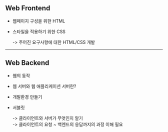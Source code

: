 Web Frontend
-
- 웹페이지 구성을 위한 HTML
- 스타일을 적용하기 위한 CSS

  -> 주어진 요구사항에 대한 HTML/CSS 개발

---

Web Backend
-
- 웹의 동작
- 웹 서버와 웹 애플리케이션 서버란?
- 개발환경 만들기
- 서블릿

  -> 클라이언트와 서버가 무엇인지 알기  
  -> 클라이언트의 요청 ~ 백엔드의 응답까지의 과정 이해 필요